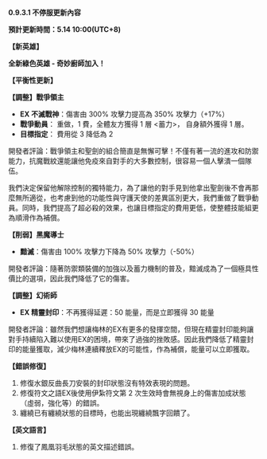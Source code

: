 **0.9.3.1 不停服更新內容**

 

**預計更新時間：5.14 10:00(UTC+8)**



 **【新英雄】**



**全新綠色英雄 - 奇妙廚師加入！**



**【平衡性更新】**

 

**【調整】戰爭領主**

- **EX 不滅戰神**：傷害由 300% 攻擊力提高為 350% 攻擊力（+17%）
- **戰爭動員**： 重做，1 費，全體友方獲得 1 層 <蓄力>， 自身額外獲得 1 層。
- **目標指定**： 費用從 3 降低為 2

 

開發者評論：戰爭領主和聖劍的組合簡直是無懈可擊！不僅有著一流的進攻和防禦能力，抗魔戰紋還能讓他免疫來自對手的大多數控制，很容易一個人擊潰一個隊伍。

我們決定保留他解除控制的獨特能力，為了讓他的對手見到他拿出聖劍後不會再那麼無所適從，也考慮到他的功能性與守護天使的差異區別更大，我們重做了戰爭動員。同時，我們提高了超必殺的效果，也讓目標指定的費用更低，使整體技能組更為順滑作為補償。

 

**【削弱】黑魔導士**

- **黯滅**：傷害由 100% 攻擊力下降為 50% 攻擊力（-50%）

 

開發者評論：隨著防禦類裝備的加強以及蓄力機制的普及，黯滅成為了一個極具性價比的選項，因此我們降低了它的傷害。

 

**【調整】幻術師**

- **EX 精靈封印**：不再獲得延遲：50 能量，而是立即獲得 30 能量

 

開發者評論：雖然我們想讓梅林的EX有更多的發揮空間，但現在精靈封印能夠讓對手持續陷入難以使用EX的困境，帶來了過強的挫敗感。因此我們降低了精靈封印的能量獲取，減少梅林連續釋放EX的可能性，作為補償，能量可以立即獲取。

 

**【錯誤修復】**

1.  修復水銀反曲長刀安裝的封印狀態沒有特效表現的問題。
2. 修復符文之語EX後使用伊紮符文第 2 次生效時會無視身上的傷害加成狀態（虛弱，強化等）的錯誤。
3. 纏繞已有纏繞狀態的目標時，也能出現纏繞飄字回饋了。

 

**【英文語言】**

1. 修復了鳳凰羽毛狀態的英文描述錯誤。